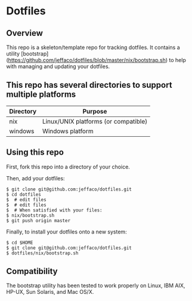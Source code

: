 # Dotfiles

## Overview

This repo is a skeleton/template repo for tracking dotfiles.  It
contains a utility [bootstrap]
(https://github.com/jeffaco/dotfiles/blob/master/nix/bootstrap.sh) to
help with managing and updating your dotfiles.

## This repo has several directories to support multiple platforms

Directory | Purpose
--------- | -------
nix | Linux/UNIX platforms (or compatible)
windows | Windows platform

## Using this repo

First, fork this repo into a directory of your choice.

Then, add your dotfiles:

    $ git clone git@github.com:jeffaco/dotfiles.git
    $ cd dotfiles
    $  # edit files
    $  # edit files
    $  # When satisfied with your files:
    $ nix/bootstrap.sh
    $ git push origin master

Finally, to install your dotfiles onto a new system:

    $ cd $HOME
    $ git clone git@github.com:jeffaco/dotfiles.git
    $ dotfiles/nix/bootstrap.sh

## Compatibility

The bootstrap utility has been tested to work properly on Linux, IBM
AIX, HP-UX, Sun Solaris, and Mac OS/X.
